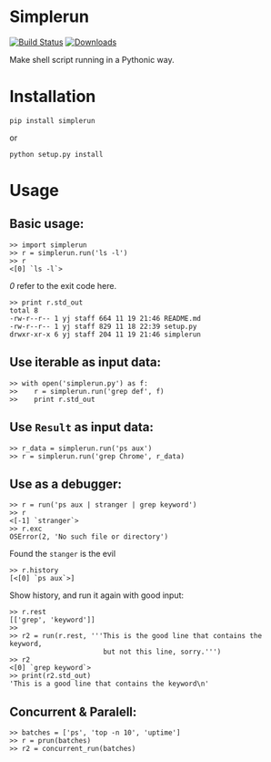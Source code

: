 Simplerun
=========

[![Build Status](https://travis-ci.org/netspyer/simplerun.png?branch=dev)](https://travis-ci.org/netspyer/simplerun)
[![Downloads](https://pypip.in/d/simplerun/badge.png)](https://crate.io/package/simplerun)

Make shell script running in a Pythonic way.

Installation
============

    pip install simplerun

or

    python setup.py install

Usage
=====

Basic usage:
------------

    >> import simplerun
    >> r = simplerun.run('ls -l')
    >> r
    <[0] `ls -l`>

*0* refer to the exit code here.


    >> print r.std_out
    total 8
    -rw-r--r-- 1 yj staff 664 11 19 21:46 README.md
    -rw-r--r-- 1 yj staff 829 11 18 22:39 setup.py
    drwxr-xr-x 6 yj staff 204 11 19 21:46 simplerun


Use iterable as input data:
--------------------------

    >> with open('simplerun.py') as f:
    >>    r = simplerun.run('grep def', f)
    >>    print r.std_out


Use `Result` as input data:
--------------------------

    >> r_data = simplerun.run('ps aux')
    >> r = simplerun.run('grep Chrome', r_data)

Use as a debugger:
------------------

    >> r = run('ps aux | stranger | grep keyword')
    >> r
    <[-1] `stranger`>
    >> r.exc
    OSError(2, 'No such file or directory')

Found the `stanger` is the evil

    >> r.history
    [<[0] `ps aux`>]

Show history, and run it again with good input:

    >> r.rest
    [['grep', 'keyword']]
    >>
    >> r2 = run(r.rest, '''This is the good line that contains the keyword,
                           but not this line, sorry.''')
    >> r2
    <[0] `grep keyword`>
    >> print(r2.std_out)
    'This is a good line that contains the keyword\n'


Concurrent & Paralell:
----------------------

    >> batches = ['ps', 'top -n 10', 'uptime']
    >> r = prun(batches)
    >> r2 = concurrent_run(batches)
